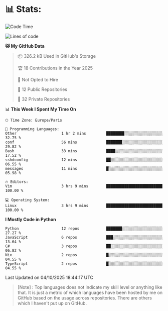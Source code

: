 

<h1>📊 Stats:</h1>

<!--START_SECTION:waka-->
![Code Time](http://img.shields.io/badge/Code%20Time-953%20hrs%2051%20mins-blue)

![Lines of code](https://img.shields.io/badge/From%20Hello%20World%20I%27ve%20Written-6.8%20million%20lines%20of%20code-blue)

**🐱 My GitHub Data** 

> 📦 326.2 kB Used in GitHub's Storage 
 > 
> 🏆 18 Contributions in the Year 2025
 > 
> 🚫 Not Opted to Hire
 > 
> 📜 12 Public Repositories 
 > 
> 🔑 32 Private Repositories 
 > 
📊 **This Week I Spent My Time On** 

```text
🕑︎ Time Zone: Europe/Paris

💬 Programming Languages: 
Other                    1 hr 2 mins         ████████░░░░░░░░░░░░░░░░░   32.75 % 
conf                     56 mins             ███████░░░░░░░░░░░░░░░░░░   29.82 % 
Bash                     33 mins             ████░░░░░░░░░░░░░░░░░░░░░   17.52 % 
sshdconfig               12 mins             ██░░░░░░░░░░░░░░░░░░░░░░░   06.55 % 
messages                 11 mins             █░░░░░░░░░░░░░░░░░░░░░░░░   05.98 % 

🔥 Editors: 
Vim                      3 hrs 9 mins        █████████████████████████   100.00 % 

💻 Operating System: 
Linux                    3 hrs 9 mins        █████████████████████████   100.00 % 
```

**I Mostly Code in Python** 

```text
Python                   12 repos            ███████░░░░░░░░░░░░░░░░░░   27.27 % 
JavaScript               6 repos             ███░░░░░░░░░░░░░░░░░░░░░░   13.64 % 
C#                       3 repos             ██░░░░░░░░░░░░░░░░░░░░░░░   06.82 % 
Nix                      2 repos             █░░░░░░░░░░░░░░░░░░░░░░░░   04.55 % 
TypeScript               2 repos             █░░░░░░░░░░░░░░░░░░░░░░░░   04.55 % 
```




 Last Updated on 04/10/2025 18:44:17 UTC
<!--END_SECTION:waka-->

 > [Note] : Top languages does not indicate my skill level or anything like that. It is just a metric of which languages have been hosted by me on GitHub based on the usage across repositories. There are others which I haven't put up on GitHub.</span>

